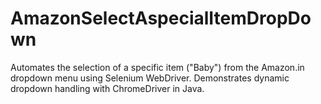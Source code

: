# AmazonSelectAspecialItemDropDown
Automates the selection of a specific item ("Baby") from the Amazon.in dropdown menu using Selenium WebDriver. Demonstrates dynamic dropdown handling with ChromeDriver in Java.
